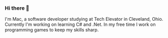 ### Hi there 👋

I'm Mac, a software developer studying at Tech Elevator in Cleveland, Ohio. Currently I'm working on learning C# and .Net. 
In my free time I work on programming games to keep my skills sharp.

<!--
**Veroh1/Veroh1** is a ✨ _special_ ✨ repository because its `README.md` (this file) appears on your GitHub profile.

Here are some ideas to get you started:

- 🔭 I’m currently working on ...
- 🌱 I’m currently learning ...
- 👯 I’m looking to collaborate on ...
- 🤔 I’m looking for help with ...
- 💬 Ask me about ...
- 📫 How to reach me: ...
- 😄 Pronouns: ...
- ⚡ Fun fact: ...
-->
